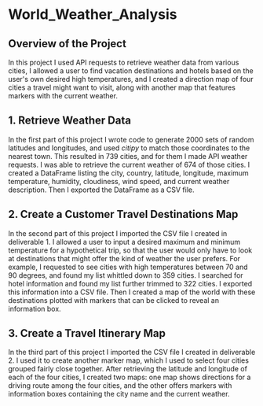# World_Weather_Analysis
## Overview of the Project
In this project I used API requests to retrieve weather data from various cities, I allowed a user to find vacation destinations and hotels based on the user's own desired high temperatures, and I created a direction map of four cities a travel might want to visit, along with another map that features markers with the current weather.

## 1. Retrieve Weather Data
In the first part of this project I wrote code to generate 2000 sets of random latitudes and longitudes, and used *citipy* to match those coordinates to the nearest town. This resulted in 739 cities, and for them I made API weather requests. I was able to retrieve the current weather of 674 of those cities. I created a DataFrame listing the city, country, latitude, longitude, maximum temperature, humidity, cloudiness, wind speed, and current weather description. Then I exported the DataFrame as a CSV file.

## 2. Create a Customer Travel Destinations Map
In the second part of this project I imported the CSV file I created in deliverable 1. I allowed a user to input a desired maximum and minimum temperature for a hypothetical trip, so that the user would only have to look at destinations that might offer the kind of weather the user prefers. For example, I requested to see cities with high temperatures between 70 and 90 degrees, and found my list whittled down to 359 cities. I searched for hotel information and found my list further trimmed to 322 cities. I exported this information into a CSV file. Then I created a map of the world with these destinations plotted with markers that can be clicked to reveal an information box.

## 3. Create a Travel Itinerary Map
In the third part of this project I imported the CSV file I created in deliverable 2. I used it to create another marker map, which I used to select four cities grouped fairly close together. After retrieving the latitude and longitude of each of the four cities, I created two maps: one map shows directions for a driving route among the four cities, and the other offers markers with information boxes containing the city name and the current weather.